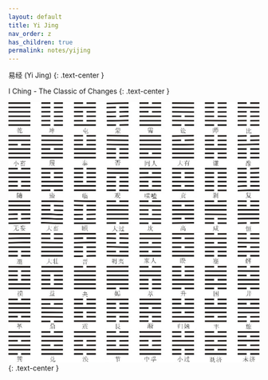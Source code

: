 ```yaml
---
layout: default
title: Yi Jing
nav_order: z
has_children: true
permalink: notes/yijing
---
```


易经 (Yi Jing)
{: .text-center }

I Ching - The Classic of Changes
{: .text-center }

![classic of changes](/notes/YiJing/images/classic-of-changes.jpg)
{: .text-center }
